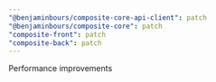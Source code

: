 ```yaml
---
"@benjaminbours/composite-core-api-client": patch
"@benjaminbours/composite-core": patch
"composite-front": patch
"composite-back": patch
---
```


Performance improvements
